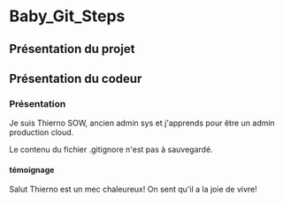 # Baby_Git_Steps
## Présentation du projet
## Présentation du codeur
### Présentation

Je suis Thierno SOW, ancien admin sys et j'apprends pour être un admin production cloud.

Le contenu du fichier .gitignore n'est pas à sauvegardé.

#### témoignage
Salut Thierno est un mec chaleureux! On sent qu'il a la joie de vivre!
